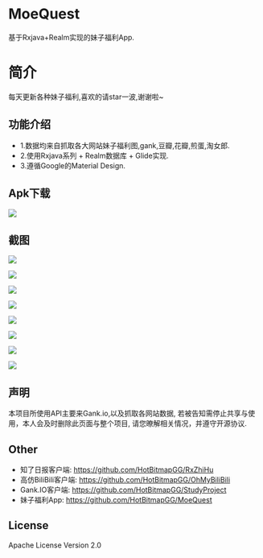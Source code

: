 # MoeQuest
基于Rxjava+Realm实现的妹子福利App.

# 简介
每天更新各种妹子福利,喜欢的请star一波,谢谢啦~

## 功能介绍
* 1.数据均来自抓取各大网站妹子福利图,gank,豆瓣,花瓣,煎蛋,淘女郎.
* 2.使用Rxjava系列 + Realm数据库 + Glide实现.
* 3.遵循Google的Material Design.

## Apk下载
![](https://github.com/nilopc-learning-android/MoeQuest/blob/master/meizi_pic/canvas.png?raw=true)

## 截图

![](https://github.com/nilopc-learning-android/MoeQuest/blob/master/meizi_pic/01.jpg?raw=true)

![](https://github.com/nilopc-learning-android/MoeQuest/blob/master/meizi_pic/02.jpg?raw=true)

![](https://github.com/nilopc-learning-android/MoeQuest/blob/master/meizi_pic/03.jpg?raw=true)

![](https://github.com/nilopc-learning-android/MoeQuest/blob/master/meizi_pic/04.jpg?raw=true)

![](https://github.com/nilopc-learning-android/MoeQuest/blob/master/meizi_pic/05.jpg?raw=true)

![](https://github.com/nilopc-learning-android/MoeQuest/blob/master/meizi_pic/06.jpg?raw=true)

![](https://github.com/nilopc-learning-android/MoeQuest/blob/master/meizi_pic/07.jpg?raw=true)

![](https://github.com/nilopc-learning-android/MoeQuest/blob/master/meizi_pic/08.jpg?raw=true)


## 声明

本项目所使用API主要来Gank.io,以及抓取各网站数据,
若被告知需停止共享与使用，本人会及时删除此页面与整个项目,
请您暸解相关情况，并遵守开源协议.

## Other

* 知了日报客户端: https://github.com/HotBitmapGG/RxZhiHu
* 高仿BiliBili客户端: https://github.com/HotBitmapGG/OhMyBiliBili
* Gank.IO客户端: https://github.com/HotBitmapGG/StudyProject
* 妹子福利App: https://github.com/HotBitmapGG/MoeQuest

## License

Apache License Version 2.0





